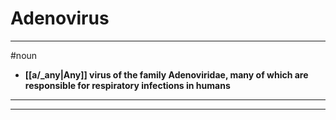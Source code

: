 # Adenovirus
---
#noun
- **[[a/_any|Any]] virus of the family Adenoviridae, many of which are responsible for respiratory infections in humans**
---
---
